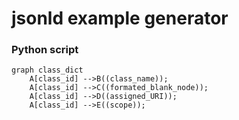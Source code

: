 # jsonld example generator








### Python script

```mermaid
graph class_dict
    A[class_id] -->B((class_name));
    A[class_id] -->C((formated_blank_node));
    A[class_id] -->D((assigned_URI));
    A[class_id] -->E((scope));
```
